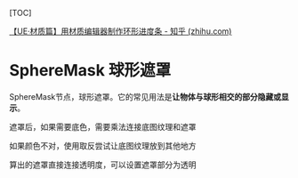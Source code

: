 [TOC]

[【UE·材质篇】用材质编辑器制作环形进度条 - 知乎 (zhihu.com)](https://zhuanlan.zhihu.com/p/396381081)

# SphereMask 球形遮罩

SphereMask节点，球形遮罩。它的常见用法是**让物体与球形相交的部分隐藏或显示**。

遮罩后，如果需要底色，需要乘法连接底图纹理和遮罩

如果颜色不对，使用取反尝试让底图纹理放到其他地方

算出的遮罩直接连接透明度，可以设置遮罩部分为透明
